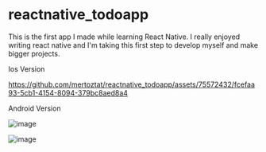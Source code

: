 # reactnative_todoapp
This is the first app I made while learning React Native. I really enjoyed writing react native and I'm taking this first step to develop myself and make bigger projects.


Ios Version 

https://github.com/mertoztat/reactnative_todoapp/assets/75572432/fcefaa93-5cb1-4154-8094-379bc8aed8a4


Android Version 

![image](https://github.com/mertoztat/reactnative_todoapp/assets/75572432/3e84b500-965f-4db1-beba-774b64d55678)

![image](https://github.com/mertoztat/reactnative_todoapp/assets/75572432/4fd8a525-9ab2-4b0a-bea5-8dd7171425e1)


